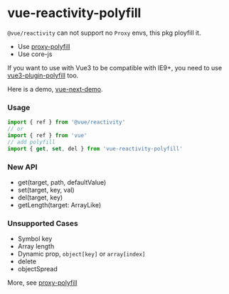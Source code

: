# vue-reactivity-polyfill

`@vue/reactivity` can not support no `Proxy` envs, this pkg ployfill it.

- Use [proxy-polyfill](https://github.com/GoogleChrome/proxy-polyfill)
- Use core-js

If you want to use with Vue3 to be compatible with IE9+, you need to use [vue3-plugin-polyfill](https://github.com/dolymood/vue3-plugin-polyfill) too.

Here is a demo, [vue-next-demo](https://github.com/dolymood/vue-next-demo).

### Usage

```js
import { ref } from '@vue/reactivity'
// or
import { ref } from 'vue'
// add polyfill
import { get, set, del } from 'vue-reactivity-polyfill'
```

### New API

- get(target, path, defaultValue)
- set(target, key, val)
- del(target, key)
- getLength(target: ArrayLike)

### Unsupported Cases

- Symbol key
- Array length
- Dynamic prop, `object[key]` or `array[index]`
- delete
- objectSpread

More, see [proxy-polyfill](https://github.com/GoogleChrome/proxy-polyfill#readme)
